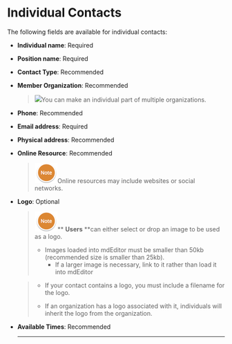 # Individual Contacts

The following fields are available for individual contacts:

* **Individual name**: Required
* **Position name**: Required
* **Contact Type**: Recommended
* **Member Organization**: Recommended
  > ![](blob:https://www.gitbook.com/5f70dbd0-c8cf-4fd5-a80a-f0eff2109184)You can make an individual part of multiple organizations.
* **Phone**: Recommended
* **Email address**: Required
* **Physical address**: Recommended
* **Online Resource**: Recommended
  > ![](/assets/NoteSmall.png)Online resources may include websites or social networks.
* **Logo**: Optional

  > ![](/assets/NoteSmall.png)** **Users** **can either select or drop an image to be used as a logo.
  >
  > * Images loaded into mdEditor must be smaller than 50kb \(recommended size is smaller than 25kb\).
  >   * If a larger image is necessary, link to it rather than load it into mdEditor

  > *  If your contact contains a logo, you must include a filename for the logo. 
  >
  > * If an organization has a logo associated with it, individuals will inherit the logo from the organization.

* **Available Times**: Recommended

  ---



